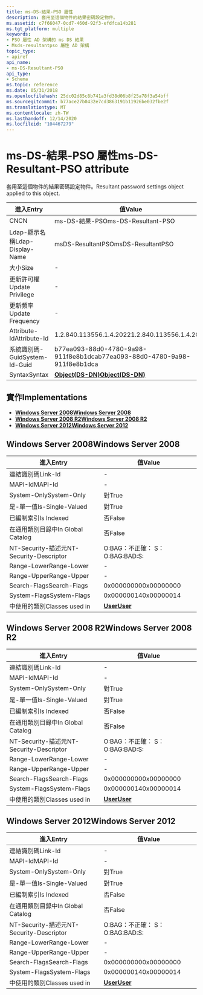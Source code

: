 ```yaml
---
title: ms-DS-結果-PSO 屬性
description: 套用至這個物件的結果密碼設定物件。
ms.assetid: c7f66047-0cd7-460d-92f3-efdfca14b281
ms.tgt_platform: multiple
keywords:
- PSO 屬性 AD 架構的 ms DS 結果
- Msds-resultantpso 屬性 AD 架構
topic_type:
- apiref
api_name:
- ms-DS-Resultant-PSO
api_type:
- Schema
ms.topic: reference
ms.date: 05/31/2018
ms.openlocfilehash: 25dc02d85c8b741a3fd38d06b8f25a78f3a54bff
ms.sourcegitcommit: b77ace27b0432e7cd3863191b11926be032fbe2f
ms.translationtype: MT
ms.contentlocale: zh-TW
ms.lasthandoff: 12/14/2020
ms.locfileid: "104467279"
---
```

# <a name="ms-ds-resultant-pso-attribute"></a><span data-ttu-id="72e81-105">ms-DS-結果-PSO 屬性</span><span class="sxs-lookup"><span data-stu-id="72e81-105">ms-DS-Resultant-PSO attribute</span></span>

<span data-ttu-id="72e81-106">套用至這個物件的結果密碼設定物件。</span><span class="sxs-lookup"><span data-stu-id="72e81-106">Resultant password settings object applied to this object.</span></span>



| <span data-ttu-id="72e81-107">進入</span><span class="sxs-lookup"><span data-stu-id="72e81-107">Entry</span></span> | <span data-ttu-id="72e81-108">值</span><span class="sxs-lookup"><span data-stu-id="72e81-108">Value</span></span> |
|-------------------|-----------------------------------------|
| <span data-ttu-id="72e81-109">CN</span><span class="sxs-lookup"><span data-stu-id="72e81-109">CN</span></span>                | <span data-ttu-id="72e81-110">ms-DS-結果-PSO</span><span class="sxs-lookup"><span data-stu-id="72e81-110">ms-DS-Resultant-PSO</span></span>                     |
| <span data-ttu-id="72e81-111">Ldap-顯示名稱</span><span class="sxs-lookup"><span data-stu-id="72e81-111">Ldap-Display-Name</span></span> | <span data-ttu-id="72e81-112">msDS-ResultantPSO</span><span class="sxs-lookup"><span data-stu-id="72e81-112">msDS-ResultantPSO</span></span>                       |
| <span data-ttu-id="72e81-113">大小</span><span class="sxs-lookup"><span data-stu-id="72e81-113">Size</span></span>              | \-                                      |
| <span data-ttu-id="72e81-114">更新許可權</span><span class="sxs-lookup"><span data-stu-id="72e81-114">Update Privilege</span></span>  | \-                                      |
| <span data-ttu-id="72e81-115">更新頻率</span><span class="sxs-lookup"><span data-stu-id="72e81-115">Update Frequency</span></span>  | \-                                      |
| <span data-ttu-id="72e81-116">Attribute-Id</span><span class="sxs-lookup"><span data-stu-id="72e81-116">Attribute-Id</span></span>      | <span data-ttu-id="72e81-117">1.2.840.113556.1.4.2022</span><span class="sxs-lookup"><span data-stu-id="72e81-117">1.2.840.113556.1.4.2022</span></span>                 |
| <span data-ttu-id="72e81-118">系統識別碼-Guid</span><span class="sxs-lookup"><span data-stu-id="72e81-118">System-Id-Guid</span></span>    | <span data-ttu-id="72e81-119">b77ea093-88d0-4780-9a98-911f8e8b1dca</span><span class="sxs-lookup"><span data-stu-id="72e81-119">b77ea093-88d0-4780-9a98-911f8e8b1dca</span></span>    |
| <span data-ttu-id="72e81-120">Syntax</span><span class="sxs-lookup"><span data-stu-id="72e81-120">Syntax</span></span>            | [<span data-ttu-id="72e81-121">**Object(DS-DN)**</span><span class="sxs-lookup"><span data-stu-id="72e81-121">**Object(DS-DN)**</span></span>](s-object-ds-dn.md) |



## <a name="implementations"></a><span data-ttu-id="72e81-122">實作</span><span class="sxs-lookup"><span data-stu-id="72e81-122">Implementations</span></span>

-   [<span data-ttu-id="72e81-123">**Windows Server 2008**</span><span class="sxs-lookup"><span data-stu-id="72e81-123">**Windows Server 2008**</span></span>](#windows-server-2008)
-   [<span data-ttu-id="72e81-124">**Windows Server 2008 R2**</span><span class="sxs-lookup"><span data-stu-id="72e81-124">**Windows Server 2008 R2**</span></span>](#windows-server-2008-r2)
-   [<span data-ttu-id="72e81-125">**Windows Server 2012**</span><span class="sxs-lookup"><span data-stu-id="72e81-125">**Windows Server 2012**</span></span>](#windows-server-2012)

## <a name="windows-server-2008"></a><span data-ttu-id="72e81-126">Windows Server 2008</span><span class="sxs-lookup"><span data-stu-id="72e81-126">Windows Server 2008</span></span>



| <span data-ttu-id="72e81-127">進入</span><span class="sxs-lookup"><span data-stu-id="72e81-127">Entry</span></span> | <span data-ttu-id="72e81-128">值</span><span class="sxs-lookup"><span data-stu-id="72e81-128">Value</span></span> |
|------------------------|-----------------------------------|
| <span data-ttu-id="72e81-129">連結識別碼</span><span class="sxs-lookup"><span data-stu-id="72e81-129">Link-Id</span></span>                | \-                                |
| <span data-ttu-id="72e81-130">MAPI-Id</span><span class="sxs-lookup"><span data-stu-id="72e81-130">MAPI-Id</span></span>                | \-                                |
| <span data-ttu-id="72e81-131">System-Only</span><span class="sxs-lookup"><span data-stu-id="72e81-131">System-Only</span></span>            | <span data-ttu-id="72e81-132">對</span><span class="sxs-lookup"><span data-stu-id="72e81-132">True</span></span>                              |
| <span data-ttu-id="72e81-133">是-單一值</span><span class="sxs-lookup"><span data-stu-id="72e81-133">Is-Single-Valued</span></span>       | <span data-ttu-id="72e81-134">對</span><span class="sxs-lookup"><span data-stu-id="72e81-134">True</span></span>                              |
| <span data-ttu-id="72e81-135">已編制索引</span><span class="sxs-lookup"><span data-stu-id="72e81-135">Is Indexed</span></span>             | <span data-ttu-id="72e81-136">否</span><span class="sxs-lookup"><span data-stu-id="72e81-136">False</span></span>                             |
| <span data-ttu-id="72e81-137">在通用類別目錄中</span><span class="sxs-lookup"><span data-stu-id="72e81-137">In Global Catalog</span></span>      | <span data-ttu-id="72e81-138">否</span><span class="sxs-lookup"><span data-stu-id="72e81-138">False</span></span>                             |
| <span data-ttu-id="72e81-139">NT-Security-描述元</span><span class="sxs-lookup"><span data-stu-id="72e81-139">NT-Security-Descriptor</span></span> | <span data-ttu-id="72e81-140">O:BAG：不正確： S：</span><span class="sxs-lookup"><span data-stu-id="72e81-140">O:BAG:BAD:S:</span></span>                      |
| <span data-ttu-id="72e81-141">Range-Lower</span><span class="sxs-lookup"><span data-stu-id="72e81-141">Range-Lower</span></span>            | \-                                |
| <span data-ttu-id="72e81-142">Range-Upper</span><span class="sxs-lookup"><span data-stu-id="72e81-142">Range-Upper</span></span>            | \-                                |
| <span data-ttu-id="72e81-143">Search-Flags</span><span class="sxs-lookup"><span data-stu-id="72e81-143">Search-Flags</span></span>           | <span data-ttu-id="72e81-144">0x00000000</span><span class="sxs-lookup"><span data-stu-id="72e81-144">0x00000000</span></span>                        |
| <span data-ttu-id="72e81-145">System-Flags</span><span class="sxs-lookup"><span data-stu-id="72e81-145">System-Flags</span></span>           | <span data-ttu-id="72e81-146">0x00000014</span><span class="sxs-lookup"><span data-stu-id="72e81-146">0x00000014</span></span>                        |
| <span data-ttu-id="72e81-147">中使用的類別</span><span class="sxs-lookup"><span data-stu-id="72e81-147">Classes used in</span></span>        | [<span data-ttu-id="72e81-148">**User**</span><span class="sxs-lookup"><span data-stu-id="72e81-148">**User**</span></span>](c-user.md)<br/> |



## <a name="windows-server-2008-r2"></a><span data-ttu-id="72e81-149">Windows Server 2008 R2</span><span class="sxs-lookup"><span data-stu-id="72e81-149">Windows Server 2008 R2</span></span>



| <span data-ttu-id="72e81-150">進入</span><span class="sxs-lookup"><span data-stu-id="72e81-150">Entry</span></span> | <span data-ttu-id="72e81-151">值</span><span class="sxs-lookup"><span data-stu-id="72e81-151">Value</span></span> |
|------------------------|-----------------------------------|
| <span data-ttu-id="72e81-152">連結識別碼</span><span class="sxs-lookup"><span data-stu-id="72e81-152">Link-Id</span></span>                | \-                                |
| <span data-ttu-id="72e81-153">MAPI-Id</span><span class="sxs-lookup"><span data-stu-id="72e81-153">MAPI-Id</span></span>                | \-                                |
| <span data-ttu-id="72e81-154">System-Only</span><span class="sxs-lookup"><span data-stu-id="72e81-154">System-Only</span></span>            | <span data-ttu-id="72e81-155">對</span><span class="sxs-lookup"><span data-stu-id="72e81-155">True</span></span>                              |
| <span data-ttu-id="72e81-156">是-單一值</span><span class="sxs-lookup"><span data-stu-id="72e81-156">Is-Single-Valued</span></span>       | <span data-ttu-id="72e81-157">對</span><span class="sxs-lookup"><span data-stu-id="72e81-157">True</span></span>                              |
| <span data-ttu-id="72e81-158">已編制索引</span><span class="sxs-lookup"><span data-stu-id="72e81-158">Is Indexed</span></span>             | <span data-ttu-id="72e81-159">否</span><span class="sxs-lookup"><span data-stu-id="72e81-159">False</span></span>                             |
| <span data-ttu-id="72e81-160">在通用類別目錄中</span><span class="sxs-lookup"><span data-stu-id="72e81-160">In Global Catalog</span></span>      | <span data-ttu-id="72e81-161">否</span><span class="sxs-lookup"><span data-stu-id="72e81-161">False</span></span>                             |
| <span data-ttu-id="72e81-162">NT-Security-描述元</span><span class="sxs-lookup"><span data-stu-id="72e81-162">NT-Security-Descriptor</span></span> | <span data-ttu-id="72e81-163">O:BAG：不正確： S：</span><span class="sxs-lookup"><span data-stu-id="72e81-163">O:BAG:BAD:S:</span></span>                      |
| <span data-ttu-id="72e81-164">Range-Lower</span><span class="sxs-lookup"><span data-stu-id="72e81-164">Range-Lower</span></span>            | \-                                |
| <span data-ttu-id="72e81-165">Range-Upper</span><span class="sxs-lookup"><span data-stu-id="72e81-165">Range-Upper</span></span>            | \-                                |
| <span data-ttu-id="72e81-166">Search-Flags</span><span class="sxs-lookup"><span data-stu-id="72e81-166">Search-Flags</span></span>           | <span data-ttu-id="72e81-167">0x00000000</span><span class="sxs-lookup"><span data-stu-id="72e81-167">0x00000000</span></span>                        |
| <span data-ttu-id="72e81-168">System-Flags</span><span class="sxs-lookup"><span data-stu-id="72e81-168">System-Flags</span></span>           | <span data-ttu-id="72e81-169">0x00000014</span><span class="sxs-lookup"><span data-stu-id="72e81-169">0x00000014</span></span>                        |
| <span data-ttu-id="72e81-170">中使用的類別</span><span class="sxs-lookup"><span data-stu-id="72e81-170">Classes used in</span></span>        | [<span data-ttu-id="72e81-171">**User**</span><span class="sxs-lookup"><span data-stu-id="72e81-171">**User**</span></span>](c-user.md)<br/> |



## <a name="windows-server-2012"></a><span data-ttu-id="72e81-172">Windows Server 2012</span><span class="sxs-lookup"><span data-stu-id="72e81-172">Windows Server 2012</span></span>



| <span data-ttu-id="72e81-173">進入</span><span class="sxs-lookup"><span data-stu-id="72e81-173">Entry</span></span> | <span data-ttu-id="72e81-174">值</span><span class="sxs-lookup"><span data-stu-id="72e81-174">Value</span></span> |
|------------------------|-----------------------------------|
| <span data-ttu-id="72e81-175">連結識別碼</span><span class="sxs-lookup"><span data-stu-id="72e81-175">Link-Id</span></span>                | \-                                |
| <span data-ttu-id="72e81-176">MAPI-Id</span><span class="sxs-lookup"><span data-stu-id="72e81-176">MAPI-Id</span></span>                | \-                                |
| <span data-ttu-id="72e81-177">System-Only</span><span class="sxs-lookup"><span data-stu-id="72e81-177">System-Only</span></span>            | <span data-ttu-id="72e81-178">對</span><span class="sxs-lookup"><span data-stu-id="72e81-178">True</span></span>                              |
| <span data-ttu-id="72e81-179">是-單一值</span><span class="sxs-lookup"><span data-stu-id="72e81-179">Is-Single-Valued</span></span>       | <span data-ttu-id="72e81-180">對</span><span class="sxs-lookup"><span data-stu-id="72e81-180">True</span></span>                              |
| <span data-ttu-id="72e81-181">已編制索引</span><span class="sxs-lookup"><span data-stu-id="72e81-181">Is Indexed</span></span>             | <span data-ttu-id="72e81-182">否</span><span class="sxs-lookup"><span data-stu-id="72e81-182">False</span></span>                             |
| <span data-ttu-id="72e81-183">在通用類別目錄中</span><span class="sxs-lookup"><span data-stu-id="72e81-183">In Global Catalog</span></span>      | <span data-ttu-id="72e81-184">否</span><span class="sxs-lookup"><span data-stu-id="72e81-184">False</span></span>                             |
| <span data-ttu-id="72e81-185">NT-Security-描述元</span><span class="sxs-lookup"><span data-stu-id="72e81-185">NT-Security-Descriptor</span></span> | <span data-ttu-id="72e81-186">O:BAG：不正確： S：</span><span class="sxs-lookup"><span data-stu-id="72e81-186">O:BAG:BAD:S:</span></span>                      |
| <span data-ttu-id="72e81-187">Range-Lower</span><span class="sxs-lookup"><span data-stu-id="72e81-187">Range-Lower</span></span>            | \-                                |
| <span data-ttu-id="72e81-188">Range-Upper</span><span class="sxs-lookup"><span data-stu-id="72e81-188">Range-Upper</span></span>            | \-                                |
| <span data-ttu-id="72e81-189">Search-Flags</span><span class="sxs-lookup"><span data-stu-id="72e81-189">Search-Flags</span></span>           | <span data-ttu-id="72e81-190">0x00000000</span><span class="sxs-lookup"><span data-stu-id="72e81-190">0x00000000</span></span>                        |
| <span data-ttu-id="72e81-191">System-Flags</span><span class="sxs-lookup"><span data-stu-id="72e81-191">System-Flags</span></span>           | <span data-ttu-id="72e81-192">0x00000014</span><span class="sxs-lookup"><span data-stu-id="72e81-192">0x00000014</span></span>                        |
| <span data-ttu-id="72e81-193">中使用的類別</span><span class="sxs-lookup"><span data-stu-id="72e81-193">Classes used in</span></span>        | [<span data-ttu-id="72e81-194">**User**</span><span class="sxs-lookup"><span data-stu-id="72e81-194">**User**</span></span>](c-user.md)<br/> |



 

 





